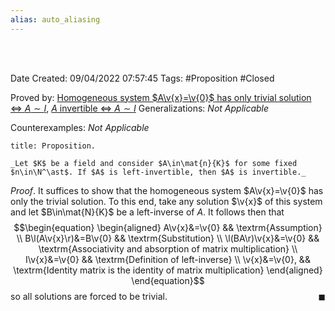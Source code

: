 ```yaml
---
alias: auto_aliasing
---
```


<br />
<br />

Date Created: 09/04/2022 07:57:45
Tags: #Proposition #Closed

Proved by: [Homogeneous system $A\v{x}=\v{0}$ has only trivial solution $\Leftrightarrow$ $A\sim I$](Homogeneous%20linear%20system%20only%20trivial%20solution%20iff%20coefficient%20matrix%20row-equivalent%20to%20identity.md), [$A$ invertible $\Leftrightarrow$ $A\sim I$](Invertible%20matrix%20iff%20row-equivalent%20to%20identity.md)
Generalizations: _Not Applicable_

Counterexamples: _Not Applicable_

``` ad-Proposition
title: Proposition.

_Let $K$ be a field and consider $A\in\mat{n}{K}$ for some fixed $n\in\N^\ast$. If $A$ is left-invertible, then $A$ is invertible._

```

_Proof_. It suffices to show that the homogeneous system $A\v{x}=\v{0}$ has only the trivial solution. To this end, take any solution $\v{x}$ of this system and let $B\in\mat{N}{K}$ be a left-inverse of $A$. It follows then that
$$\begin{equation}
    \begin{aligned}
        A\v{x}&=\v{0} && \textrm{Assumption} \\
        B\l(A\v{x}\r)&=B\v{0} && \textrm{Substitution} \\
        \l(BA\r)\v{x}&=\v{0} && \textrm{Associativity and absorption of matrix multiplication} \\
        I\v{x}&=\v{0} && \textrm{Definition of left-inverse} \\
        \v{x}&=\v{0}, && \textrm{Identity matrix is the identity of matrix multiplication}
    \end{aligned}
\end{equation}$$
so all solutions are forced to be trivial.<span style="float:right;">$\blacksquare$</span>
